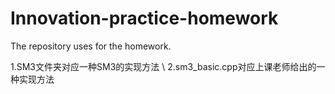 # Innovation-practice-homework
The repository uses for the homework.


1.SM3文件夹对应一种SM3的实现方法 \\
2.sm3_basic.cpp对应上课老师给出的一种实现方法
